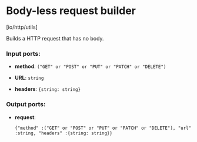 # Body-less request builder

[io/http/utils]

Builds a HTTP request that has no body.

### Input ports:

* __method__: `("GET" or "POST" or "PUT" or "PATCH" or "DELETE")`


* __URL__: `string`


* __headers__: `{string: string}`

### Output ports:

* __request__: 
    ```
    {"method" :("GET" or "POST" or "PUT" or "PATCH" or "DELETE"), "url" :string, "headers" :{string: string}}
    ```

